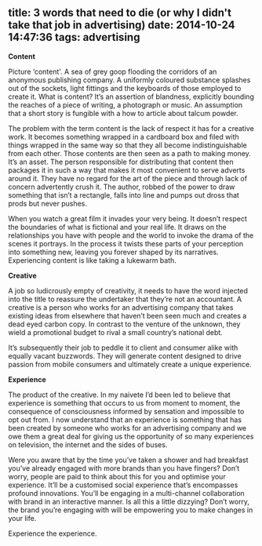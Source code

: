 title: 3 words that need to die (or why I didn't take that job in advertising)
date: 2014-10-24 14:47:36
tags: advertising
---
**Content**

Picture ‘content'. A sea of grey goop flooding the corridors of an anonymous publishing company. A uniformly coloured substance splashes out of the sockets, light fittings and the keyboards of those employed to create it. What is content? It’s an assertion of blandness, explicitly bounding the reaches of a piece of writing, a photograph or music. An assumption that a short story is fungible with a how to article about talcum powder.

The problem with the term content is the lack of respect it has for a creative work. It becomes something wrapped in a cardboard box and filed with things wrapped in the same way so that they all become indistinguishable from each other. Those contents are then seen as a path to making money. It’s an asset. The person responsible for distributing that content then packages it in such a way that makes it most convenient to serve adverts around it. They have no regard for the art of the piece and through lack of concern advertently crush it. The author, robbed of the power to draw something that isn’t a rectangle, falls into line and pumps out dross that prods but never pushes.

When you watch a great film it invades your very being. It doesn’t respect the boundaries of what is fictional and your real life. It draws on the relationships you have with people and the world to invoke the drama of the scenes it portrays. In the process it twists these parts of your perception into something new, leaving you forever shaped by its narratives. Experiencing content is like taking a lukewarm bath.


**Creative**

A job so ludicrously empty of creativity, it needs to have the word injected into the title to reassure the undertaker that they’re not an accountant. A creative is a person who works for an advertising company that takes existing ideas from elsewhere that haven’t been seen much and creates a dead eyed carbon copy. In contrast to the venture of the unknown, they wield a promotional budget to rival a small country’s national debt.

It’s subsequently their job to peddle it to client and consumer alike with equally vacant buzzwords. They will generate content designed to drive passion from mobile consumers and ultimately create a unique experience.


**Experience**

The product of the creative. In my naivete I’d been led to believe that experience is something that occurs to us from moment to moment, the consequence of consciousness informed by sensation and impossible to opt out from. I now understand that an experience is something that has been created by someone who works for an advertising company and we owe them a great deal for giving us the opportunity of so many experiences on television, the internet and the sides of buses.

Were you aware that by the time you’ve taken a shower and had breakfast you’ve already engaged with more brands than you have fingers? Don’t worry, people are paid to think about this for you and optimise your experience. It’ll be a customised social experience that’s encompasses profound innovations. You’ll be engaging in a multi-channel collaboration with brand in an interactive manner. Is all this a little dizzying? Don’t worry, the brand you’re engaging with will be empowering you to make changes in your life.

Experience the experience.